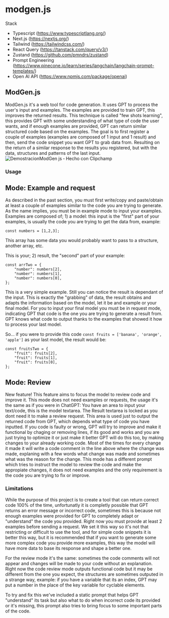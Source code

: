 # modgen.js

Stack
* Typescript (https://www.typescriptlang.org/)
* Next.js (https://nextjs.org/)
* Tailwind (https://tailwindcss.com/)
* React Query (https://tanstack.com/query/v3/)
* Zustand (https://github.com/pmndrs/zustand)
* Prompt Engineering (https://www.pinecone.io/learn/series/langchain/langchain-prompt-templates/)
* Open AI API (https://www.npmjs.com/package/openai)

## ModGen.js

ModGen.js it's a web tool for code generation. It uses GPT to process the user's input and examples. The examples are provided to train GPT, this improves the returned results. This technique is called "few shots learning", this provides GPT with some understanding of what type of code the user wants, and if enough examples are provided, GPT can return similar structured code based on the examples.
The goal is to first register a couple of examples (examples are composed of 1 input and 1 result) and then, send the code snippet you want GPT to grab data from. Resulting on the return of a similar response to the results you registered, but with the data, structures and patterns of the last input.
![DemostracionModGen js ‐ Hecho con Clipchamp](https://github.com/unosquare/modgen.js/assets/99301366/aa5112f7-a4eb-4913-9d58-f8566fd372c6)

### Usage

## Mode: Example and request
As described in the past section, you must first write/copy and paste/obtain at least a couple of examples similar to the code you are trying to generate. As the name implies, you must be in example mode to input your examples. Examples are composed of; 1) a model: this input is the "first" part of your examples, is usually the code you are trying to get the data from, example:

```const numbers = [1,2,3];```

This array has some data you would probably want to pass to a structure, another array, etc.

This is your; 2) result, the "second" part of your example:

```
const arrTwo = {
    "number": numbers[2],
    "number": numbers[1],
    "number": numbers[0],
};
```
This is a very simple example. Still you can notice the result is dependant of the input. This is exactly the "grabbing" of data, the result obtains and adapts the information based on the model, let it be and example or your final model. For you to input your final model you must be in request mode, indicating GPT that code is the one you are trying to generate a result from. GPT knows what code to output thanks to the examples that showed it how to process your last model.

So... if you were to provide this code ```const fruits = ['banana', 'orange', 'apple']``` as your last model, the result would be: 
```
const fruitsTwo = {
    "fruit": fruits[2],
    "fruit": fruits[1],
    "fruit": fruits[0],
};
```

## Mode: Review
New feature! This feature aims to focus the model to review code and improve it.
This mode does not need examples or requests, the usage it's the same as if you were in ChatGPT: You have an area to input your text/code, this is the model textarea. The Result textarea is locked as you dont need it to make a review request. This area is used just to output the returned code from GPT, which depends what type of code you have inputted. 
If you code is faulty or wrong, GPT will try to improve and make it functional by chaging or removing lines, if its good and works and you are just trying to optimize it or just make it better GPT will do this too, by making changes to your already working code. Most of the times for every change it made it will write a code comment in the line above where the change was made, explaning with a few words what change was made and sometimes what was the reason for the change.
This mode has a different prompt which tries to instruct the model to review the code and make the appropiate changes, it does not need examples and the only requirement is the code you are trying to fix or improve. 

### Limitations
While the purpose of this project is to create a tool that can return correct code 100% of the time, unfortunatly it is completly possible that GPT returns an error message or incorrect code, sometimes this is because not enough examples were provided for GPT to completely adapt or "understand" the code you provided. Right now you must provide at least 2 examples before sending a request. We set it this way so it's not that restricting or difficult to use the tool, and for simple code snippets it is better this way, but it is recommended that if you want to generate some more complex code you provide more examples, this way the model will have more data to base its response and shape a better one.

For the review mode it's the same: sometimes the code comments will not appear and changes will be made to your code without an explanation. Right now the code review mode outputs functional code but it may be different from the one you expect, the structures are sometimes outputed in a strange way, example: if you have a variable that its an index, GPT may put a number in the place of the key variable for cyclable elements.

To try and fix this we've included a static prompt that helps GPT "understand" its task but also what to do when incorrect code its provided or it's missing, this prompt also tries to bring focus to some important parts of the code.
